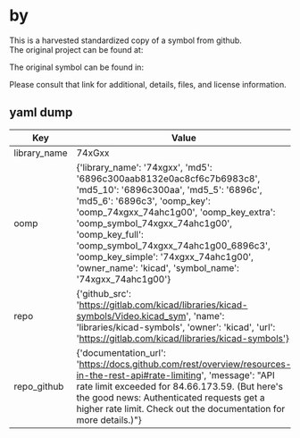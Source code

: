 #  by   
This is a harvested standardized copy of a symbol from github.  
The original project can be found at:  
  
The original symbol can be found in:

Please consult that link for additional, details, files, and license information.  
## yaml dump  
| Key | Value |  
| --- | --- |  
| library_name | 74xGxx |  
| oomp | {'library_name': '74xgxx', 'md5': '6896c300aab8132e0ac8cf6c7b6983c8', 'md5_10': '6896c300aa', 'md5_5': '6896c', 'md5_6': '6896c3', 'oomp_key': 'oomp_74xgxx_74ahc1g00', 'oomp_key_extra': 'oomp_symbol_74xgxx_74ahc1g00', 'oomp_key_full': 'oomp_symbol_74xgxx_74ahc1g00_6896c3', 'oomp_key_simple': '74xgxx_74ahc1g00', 'owner_name': 'kicad', 'symbol_name': '74xgxx_74ahc1g00'} |  
| repo | {'github_src': 'https://gitlab.com/kicad/libraries/kicad-symbols/Video.kicad_sym', 'name': 'libraries/kicad-symbols', 'owner': 'kicad', 'url': 'https://gitlab.com/kicad/libraries/kicad-symbols'} |  
| repo_github | {'documentation_url': 'https://docs.github.com/rest/overview/resources-in-the-rest-api#rate-limiting', 'message': "API rate limit exceeded for 84.66.173.59. (But here's the good news: Authenticated requests get a higher rate limit. Check out the documentation for more details.)"} |  

